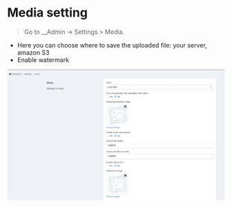 # Media setting

> Go to __Admin -> Settings > Media.

+ Here you can choose where to save the uploaded file: your server, amazon S3
+ Enable watermark

![Header_style_1](_images/setting/media_setting.png)

